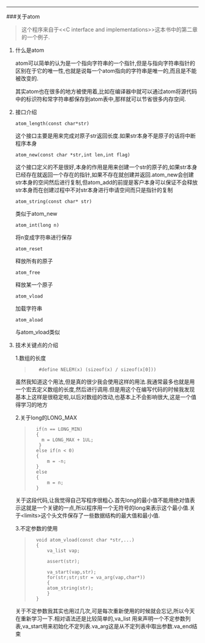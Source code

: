 *****
###关于atom
>这个程序来自于&lt;&lt;C interface and implementations>>这本书中的第二章的一个例子.

1.  什么是atom

    atom可以简单的认为是一个指向字符串的一个指针,但是与指向字符串指针的区别在于它的唯一性,也就是说每一个atom指向的字符串是唯一的,而且是不能被改变的.

    其实atom也在很多的地方被使用着,比如在编译器中就可以通过atom将源代码中的标识符和常字符串都保存到atom表中,那样就可以节省很多内存空间.

2.  接口介绍

	    atom_length(const char*str)
    这个接口主要是用来完成对原子str返回长度.如果str本身不是原子的话将中断程序本身

	    atom_new(const char *str,int len,int flag)
    这个接口定义的不是很好,本身的作用是用来创建一个str的原子的,如果str本身已经存在就返回一个存在的指针,如果不存在就创建并返回.atom_new会创建str本身的空间然后进行复制,但atom_add的前提是客户本身可以保证不会释放str本身而在创建过程中不对str本身进行申请空间而只是指针的复制

	    atom_string(const char* str)
    类似于atom_new

	    atom_int(long n)
    将n变成字符串进行保存

	    atom_reset
    释放所有的原子

	    atom_free
    释放某一个原子

	    atom_vload
    加载字符串

	    atom_aload
    与atom_vload类似

3.  技术关键点的介绍

    1.数组的长度    
    >	     #define NELEM(x) (sizeof(x) / sizeof(x[0]))
    虽然我知道这个用法,但是真的很少我会使用这样的用法.我通常最多也就是用一个宏去定义数组的长度,然后进行调用.但是用这个在编写代码的时候我发现基本上这样是很稳定啦,以后对数组的改动,也基本上不会影响很大,这是一个值得学习的地方

    2.关于long的LONG_MAX
    >	    if(n == LONG_MIN)
    >	    {
    >		  m = LONG_MAX + 1UL;
    >        }
    >	    else if(n < 0)
    >	    {
    >	        m = -n;
    >	    }
    >	    else
    >	    {
    >	        m = n;
    >	    }
    关于这段代码,让我觉得自己写程序很粗心.首先long的最小值不能用绝对值表示这就是一个关键的一点,所以程序用一个无符号的long来表示这个最小值.关于&lt;limits>这个头文件保存了一些数据结构的最大值和最小值.

    3.不定参数的使用
    >	    void atom_vload(const char *str,...)
    >	    {
    >	        va_list vap;
    >	        
    >	        assert(str);
    >	    
    >	        va_start(vap,str);
    >	        for(str;str;str = va_arg(vap,char*))
    >	        {
    >	    	atom_string(str);
    >	        }
    >	    }
    关于不定参数我其实也用过几次,可是每次重新使用的时候就会忘记,所以今天在重新学习一下.相对语法还是比较简单的,va_list 用来声明一个不定参数列表,va_start用来初始化不定列表.va_arg这是从不定列表中取出参数.va_end结束
    
